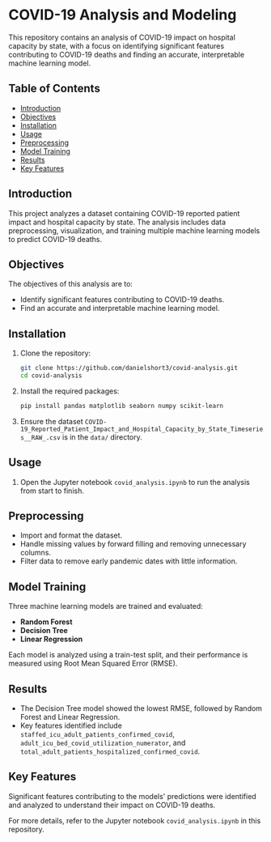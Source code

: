 # COVID-19 Analysis and Modeling

This repository contains an analysis of COVID-19 impact on hospital capacity by state, with a focus on identifying significant features contributing to COVID-19 deaths and finding an accurate, interpretable machine learning model.

## Table of Contents

- [Introduction](#introduction)
- [Objectives](#objectives)
- [Installation](#installation)
- [Usage](#usage)
- [Preprocessing](#preprocessing)
- [Model Training](#model-training)
- [Results](#results)
- [Key Features](#key-features)

## Introduction

This project analyzes a dataset containing COVID-19 reported patient impact and hospital capacity by state. The analysis includes data preprocessing, visualization, and training multiple machine learning models to predict COVID-19 deaths.

## Objectives

The objectives of this analysis are to:
- Identify significant features contributing to COVID-19 deaths.
- Find an accurate and interpretable machine learning model.

## Installation

1. Clone the repository:
    ```bash
    git clone https://github.com/danielshort3/covid-analysis.git
    cd covid-analysis
    ```

2. Install the required packages:
    ```bash
    pip install pandas matplotlib seaborn numpy scikit-learn
    ```

3. Ensure the dataset `COVID-19_Reported_Patient_Impact_and_Hospital_Capacity_by_State_Timeseries__RAW_.csv` is in the `data/` directory.

## Usage

1. Open the Jupyter notebook `covid_analysis.ipynb` to run the analysis from start to finish.

## Preprocessing

- Import and format the dataset.
- Handle missing values by forward filling and removing unnecessary columns.
- Filter data to remove early pandemic dates with little information.

## Model Training

Three machine learning models are trained and evaluated:
- **Random Forest**
- **Decision Tree**
- **Linear Regression**

Each model is analyzed using a train-test split, and their performance is measured using Root Mean Squared Error (RMSE).

## Results

- The Decision Tree model showed the lowest RMSE, followed by Random Forest and Linear Regression.
- Key features identified include `staffed_icu_adult_patients_confirmed_covid`, `adult_icu_bed_covid_utilization_numerator`, and `total_adult_patients_hospitalized_confirmed_covid`.

## Key Features

Significant features contributing to the models' predictions were identified and analyzed to understand their impact on COVID-19 deaths.

For more details, refer to the Jupyter notebook `covid_analysis.ipynb` in this repository.

